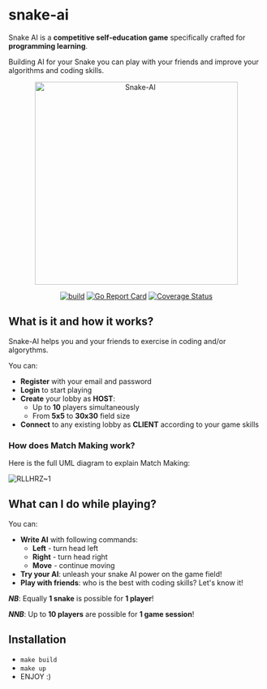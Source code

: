 # snake-ai

Snake AI is a **competitive self-education game** specifically crafted for **programming learning**.

Building AI for your Snake you can play with your friends and improve your algorithms and coding skills.

<div align="center">
  <img class="logo" src="https://github.com/andreamper220/snakeai/assets/55195085/7d51c629-83d3-42b7-82eb-e25d3cf902ba" width="400px" alt="Snake-AI"/>
</div>

<div align="center">

[![build](https://github.com/andreamper220/snakeai/actions/workflows/ci.yml/badge.svg)](https://github.com/andreamper220/snakeai/actions/workflows/ci.yml)&nbsp;[![Go Report Card](https://goreportcard.com/badge/github.com/andreamper220/snakeai)](https://goreportcard.com/report/github.com/andreamper220/snakeai)&nbsp;[![Coverage Status](https://coveralls.io/repos/github/andreamper220/snakeai/badge.svg?branch=master)](https://coveralls.io/github/andreamper220/snakeai?branch=master)

</div>

## What is it and how it works?

Snake-AI helps you and your friends to exercise in coding and/or algorythms.

You can:
- **Register** with your email and password
- **Login** to start playing
- **Create** your lobby as **HOST**:
  - Up to **10** players simultaneously
  - From **5x5** to **30x30** field size
- **Connect** to any existing lobby as **CLIENT** according to your game skills

### How does Match Making work?

Here is the full UML diagram to explain Match Making:

![RLLHRZ~1](https://github.com/andreamper220/snakeai/assets/55195085/f807595d-7c9b-4d5b-bdaf-831112d04b11)

## What can I do while playing?

You can:
- **Write AI** with following commands:
  - **Left** - turn head left
  - **Right** - turn head right
  - **Move** - continue moving
- **Try your AI**: unleash your snake AI power on the game field!
- **Play with friends**: who is the best with coding skills? Let's know it!

_**NB**_: Equally **1 snake** is possible for **1 player**!

_**NNB**_: Up to **10 players** are possible for **1 game session**!

## Installation

- `make build`
- `make up`
- ENJOY :)
